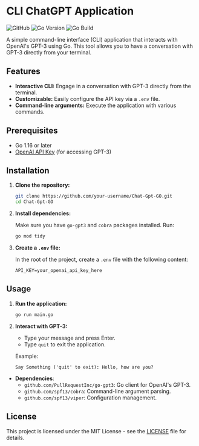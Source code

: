 # CLI ChatGPT Application

![GitHub](https://img.shields.io/github/license/YashSaini99/Chat-Gpt-GO)
![Go Version](https://img.shields.io/github/go-mod/go-version/YashSaini99/Chat-Gpt-GO)
![Go Build](https://img.shields.io/github/workflow/status/YashSaini99/Chat-Gpt-G0/Go?label=build)

A simple command-line interface (CLI) application that interacts with OpenAI's GPT-3 using Go. This tool allows you to have a conversation with GPT-3 directly from your terminal.

## Features

- **Interactive CLI:** Engage in a conversation with GPT-3 directly from the terminal.
- **Customizable:** Easily configure the API key via a `.env` file.
- **Command-line arguments:** Execute the application with various commands.

## Prerequisites

- Go 1.16 or later
- [OpenAI API Key](https://platform.openai.com/signup) (for accessing GPT-3)

## Installation

1. **Clone the repository:**

   ```sh
   git clone https://github.com/your-username/Chat-Gpt-GO.git
   cd Chat-Gpt-GO
   ```

2. **Install dependencies:**

   Make sure you have `go-gpt3` and `cobra` packages installed. Run:

   ```sh
   go mod tidy
   ```

3. **Create a `.env` file:**

   In the root of the project, create a `.env` file with the following content:

   ```env
   API_KEY=your_openai_api_key_here
   ```

## Usage

1. **Run the application:**

   ```sh
   go run main.go
   ```

2. **Interact with GPT-3:**

   - Type your message and press Enter.
   - Type `quit` to exit the application.

   Example:

   ```
   Say Something ('quit' to exit): Hello, how are you?
   ```
   
- **Dependencies**:
  - `github.com/PullRequestInc/go-gpt3`: Go client for OpenAI's GPT-3.
  - `github.com/spf13/cobra`: Command-line argument parsing.
  - `github.com/spf13/viper`: Configuration management.

## License

This project is licensed under the MIT License - see the [LICENSE](https://github.com/YashSaini99/Chat-Gpt-GO/blob/main/LICENSE) file for details.
